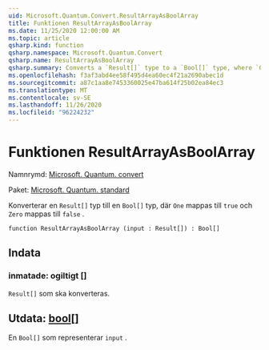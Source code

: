 ```yaml
---
uid: Microsoft.Quantum.Convert.ResultArrayAsBoolArray
title: Funktionen ResultArrayAsBoolArray
ms.date: 11/25/2020 12:00:00 AM
ms.topic: article
qsharp.kind: function
qsharp.namespace: Microsoft.Quantum.Convert
qsharp.name: ResultArrayAsBoolArray
qsharp.summary: Converts a `Result[]` type to a `Bool[]` type, where `One` is mapped to `true` and `Zero` is mapped to `false`.
ms.openlocfilehash: f3af3abd4ee58f495d4ea60ec4f21a2690abec1d
ms.sourcegitcommit: a87c1aa8e7453360025e47ba614f25b02ea84ec3
ms.translationtype: MT
ms.contentlocale: sv-SE
ms.lasthandoff: 11/26/2020
ms.locfileid: "96224232"
---
```

# <a name="resultarrayasboolarray-function"></a>Funktionen ResultArrayAsBoolArray

Namnrymd: [Microsoft. Quantum. convert](xref:Microsoft.Quantum.Convert)

Paket: [Microsoft. Quantum. standard](https://nuget.org/packages/Microsoft.Quantum.Standard)


Konverterar en `Result[]` typ till en `Bool[]` typ, där `One` mappas till `true` och `Zero` mappas till `false` .

```qsharp
function ResultArrayAsBoolArray (input : Result[]) : Bool[]
```


## <a name="input"></a>Indata

### <a name="input--__invalidresult__"></a>inmatade: __ogiltigt <Result>__[]

`Result[]` som ska konverteras.



## <a name="output--bool"></a>Utdata: [bool](xref:microsoft.quantum.lang-ref.bool)[]

En `Bool[]` som representerar `input` .
